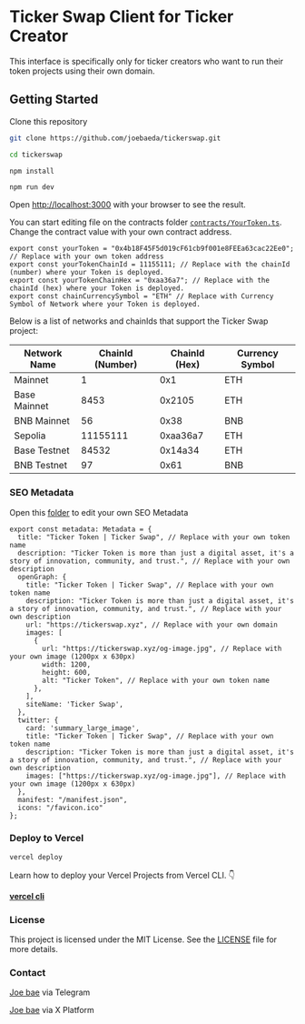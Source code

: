 
# Ticker Swap Client for Ticker Creator

This interface is specifically only for ticker creators who want to run their token projects using their own domain.

## Getting Started

Clone this repository

```bash
git clone https://github.com/joebaeda/tickerswap.git

cd tickerswap

npm install

npm run dev
```

Open [http://localhost:3000](http://localhost:3000) with your browser to see the result.

You can start editing file on the contracts folder [`contracts/YourToken.ts`](/contracts/YourToken.ts). Change the contract value with your own contract address.

```JS
export const yourToken = "0x4b18F45F5d019cF61cb9f001e8FEEa63cac22Ee0"; // Replace with your own token address
export const yourTokenChainId = 11155111; // Replace with the chainId (number) where your Token is deployed.
export const yourTokenChainHex = "0xaa36a7"; // Replace with the chainId (hex) where your Token is deployed.
export const chainCurrencySymbol = "ETH" // Replace with Currency Symbol of Network where your Token is deployed.
```

Below is a list of networks and chainIds that support the Ticker Swap project:

|Network Name|ChainId (Number)|ChainId (Hex)|Currency Symbol|
|------------|----------------|-------------|---------------|
|Mainnet     |1               |0x1          |ETH            |
|Base Mainnet|8453            |0x2105       |ETH            |
|BNB Mainnet |56              |0x38         |BNB            |
|Sepolia     |11155111        |0xaa36a7     |ETH            |
|Base Testnet|84532           |0x14a34      |ETH            |
|BNB Testnet |97              |0x61         |BNB            |


### SEO Metadata

Open this [folder](/app/layout.tsx) to edit your own SEO Metadata

```JS
export const metadata: Metadata = {
  title: "Ticker Token | Ticker Swap", // Replace with your own token name
  description: "Ticker Token is more than just a digital asset, it's a story of innovation, community, and trust.", // Replace with your own description
  openGraph: {
    title: "Ticker Token | Ticker Swap", // Replace with your own token name
    description: "Ticker Token is more than just a digital asset, it's a story of innovation, community, and trust.", // Replace with your own description
    url: "https://tickerswap.xyz", // Replace with your own domain
    images: [
      {
        url: "https://tickerswap.xyz/og-image.jpg", // Replace with your own image (1200px x 630px)
        width: 1200,
        height: 600,
        alt: "Ticker Token", // Replace with your own token name
      },
    ],
    siteName: 'Ticker Swap',
  },
  twitter: {
    card: 'summary_large_image',
    title: "Ticker Token | Ticker Swap", // Replace with your own token name
    description: "Ticker Token is more than just a digital asset, it's a story of innovation, community, and trust.", // Replace with your own description
    images: ["https://tickerswap.xyz/og-image.jpg"], // Replace with your own image (1200px x 630px)
  },
  manifest: "/manifest.json",
  icons: "/favicon.ico"
};

```

### Deploy to Vercel

```bash
vercel deploy
```

Learn how to deploy your Vercel Projects from Vercel CLI. 👇

**[vercel cli](https://vercel.com/docs/cli/deploying-from-cli)**

### License

This project is licensed under the MIT License. See the [LICENSE](/LICENSE.txt) file for more details.

### Contact

[Joe bae](https://t.me/joebaeda) via Telegram

[Joe bae](https://x.com/joebaeda) via X Platform
